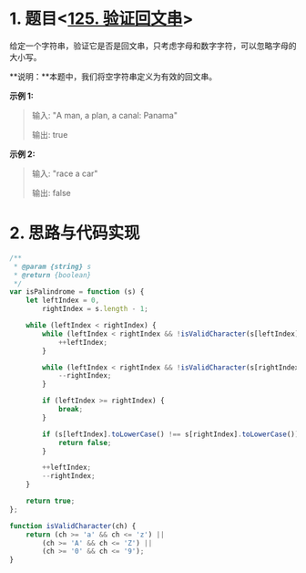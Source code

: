# 1. 题目<[125. 验证回文串](https://leetcode-cn.com/problems/valid-palindrome/)>

给定一个字符串，验证它是否是回文串，只考虑字母和数字字符，可以忽略字母的大小写。

**说明：**本题中，我们将空字符串定义为有效的回文串。

**示例 1:**

> 输入: "A man, a plan, a canal: Panama"
>
> 输出: true

**示例 2:**

> 输入: "race a car"
>
> 输出: false

# 2. 思路与代码实现

```javascript
/**
 * @param {string} s
 * @return {boolean}
 */
var isPalindrome = function (s) {
    let leftIndex = 0,
        rightIndex = s.length - 1;

    while (leftIndex < rightIndex) {
        while (leftIndex < rightIndex && !isValidCharacter(s[leftIndex])) {
            ++leftIndex;
        }

        while (leftIndex < rightIndex && !isValidCharacter(s[rightIndex])) {
            --rightIndex;
        }

        if (leftIndex >= rightIndex) {
            break;
        }

        if (s[leftIndex].toLowerCase() !== s[rightIndex].toLowerCase()) {
            return false;
        }

        ++leftIndex;
        --rightIndex;
    }

    return true;
};

function isValidCharacter(ch) {
    return (ch >= 'a' && ch <= 'z') ||
        (ch >= 'A' && ch <= 'Z') ||
        (ch >= '0' && ch <= '9');
}
```